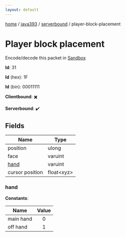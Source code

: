 ```yaml
---
layout: default
---
```


[home](/)  /  [java393](/protocol/java393)  /  [serverbound](/protocol/java393/serverbound)  /  player-block-placement

# Player block placement

Encode/decode this packet in [Sandbox](../../../sandbox/java393#Serverbound.PlayerBlockPlacement)

**Id**: 31

**Id** (hex): 1F

**Id** (bin): 00011111

**Clientbound**: ✖️

**Serverbound**: ✔️

## Fields

Name | Type
---|---
position | ulong
face | varuint
[hand](#hand) | varuint
cursor position | float&lt;xyz&gt;

### hand

**Constants**:

Name | Value
---|:---:
main hand | 0
off hand | 1
